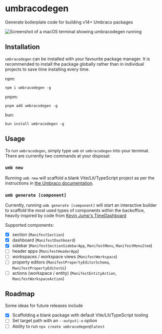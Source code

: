 # umbracodegen
Generate boilerplate code for building v14+ Umbraco packages

<img src="https://raw.githubusercontent.com/rickbutterfield/umbracodegen/main/.github/assets/screenshot1.png" alt="Screenshot of a macOS terminal showing umbracodegen running" />

## Installation
`umbracodegen` can be installed with your favourite package manager. It is recommended to install the package globally rather than in individual projects to save time installing every time.

npm:
```shell
npm i umbracodegen -g
```

pnpm:
```shell
pnpm add umbracodegen -g
```

bun:
```shell
bun install umbracodegen -g
```


## Usage
To run `umbracodegen`, simply type `umb` or `umbracodegen` into your terminal. There are currently two commands at your disposal:

### `umb new`
Running `umb new` will scaffold a blank Vite/Lit/TypeScript project as per the instructions in [the Umbraco documentation](https://docs.umbraco.com/umbraco-cms/v/14.latest-rc/extending-backoffice/development-flow/vite-package-setup).

### `umb generate [component]`
Currently, running `umb generate [component]` will start an interactive builder to scaffold the most used types of components within the backoffice, heavily inspired by code from [Kevin Jump's TimeDashboard](https://github.com/kevinjump/TimeDashboard/)

Supported components:
- [x] section (`ManifestSection`)
- [x] dashboard (`ManifestDashboard`)
- [x] sidebar (`ManifestSectionSidebarApp`, `ManifestMenu`, `ManifestMenuItem`)
- [ ] header apps (`ManifestHeaderApp`)
- [ ] workspaces / workspace views (`ManifestWorkspace`)
- [ ] property editors (`ManifestPropertyEditorSchema`, `ManifestPropertyEditorUi`)
- [ ] actions (workspace / entity) (`ManifestEntityAction`, `ManifestWorkspaceAction`)

## Roadmap
Some ideas for future releases include
- [x] Scaffolding a blank package with default Vite/Lit/TypeScript tooling
- [ ] Set target path with an `--output|-o` option
- [ ] Ability to run `npx create umbracodegen@latest`
